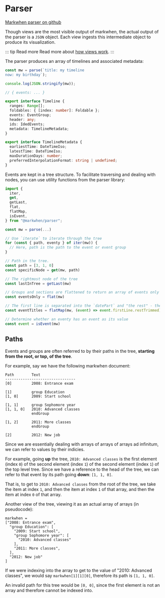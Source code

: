 <script setup>
import Examples from "./src/Examples.vue"
</script>

# Parser

[Markwhen parser on github](https://github.com/mark-when/parser)

Though views are the most visible output of markwhen, the actual output of the parser is a `JSON` object. Each view ingests this intermediate object to produce its visualization.

::: tip Read more
Read more about [how views work](/visualizations/).
:::

The parser produces an array of timelines and associated metadata:

```js
const mw = parse(`title: my timeline
now: my birthday`);

console.log(JSON.stringify(mw));

// { events: ... }
```

```ts
export interface Timeline {
  ranges: Range[];
  foldables: { [index: number]: Foldable };
  events: EventGroup;
  header: any;
  ids: IdedEvents;
  metadata: TimelineMetadata;
}
```

```ts
export interface TimelineMetadata {
  earliestTime: DateTimeIso;
  latestTime: DateTimeIso;
  maxDurationDays: number;
  preferredInterpolationFormat: string | undefined;
}
```

Events are kept in a tree structure. To facilitate traversing and dealing with nodes, you can use utility functions from the parser library:

```js
import {
  iter,
  get,
  getLast,
  flat,
  flatMap,
  isEvent,
} from "@markwhen/parser";

const mw = parse(...)

// Use `iterate` to iterate through the tree
for (const { path, eventy } of iter(mw)) {
  // Here, path is the path to the event or event group
}

// Path in the tree.
const path = [3, 1, 0]
const specificNode = get(mw, path)

// The rightmost node of the tree
const lastInTree = getLast(mw)

// Groups and sections are flattened to return an array of events only
const eventsOnly = flat(mw)

// The first line is separated into the `datePart` and "the rest" - the title would be considered "the rest"
const eventTitles = flatMap(mw, (event) => event.firstLine.restTrimmed)

// Determine whether an eventy has an event as its value
const event = isEvent(mw)
```

## Paths

Events and groups are often referred to by their paths in the tree, **starting from the root, or top, of the tree**.

For example, say we have the following markwhen document:

```
Path        Text
--------------------------------
[0]         2008: Entrance exam

[1]         group Education
[1, 0]      2009: Start school

[1, 1]      group Sophomore year
[1, 1, 0]   2010: Advanced classes
            endGroup

[1, 2]      2011: More classes
            endGroup

[2]         2012: New job

```

Since we are essentially dealing with arrays of arrays of arrays ad infinitum, we can refer to values by their indicies.

For example, going **up** the tree, `2010: Advanced classes` is the first element (index `0`) of the second element (index `1`) of the second element (index `1`) of the top level tree. Since we have a reference to the head of the tree, we can refer to that event by its path going **down**: `[1, 1, 0]`.

That is, to get to `2010: Advanced classes` from the root of the tree, we take the item at index `1`, and then the item at index `1` of that array, and then the item at index `0` of that array.

Another view of the tree, viewing it as an actual array of arrays (in pseudocode):

```
markwhen =
["2008: Entrance exam",
  "group Education": [
    "2009: Start school",
    "group Sophomore year": [
      "2010: Advanced classes"
    ],
    "2011: More classes",
  ],
  "2012: New job"
]
```

If we were indexing into the array to get to the value of "2010: Advanced classes", we would say `markwhen[1][1][0]`, therefore its path is `[1, 1, 0]`.

An invalid path for this tree would be `[0, 0]`, since the first element is not an array and therefore cannot be indexed into.
